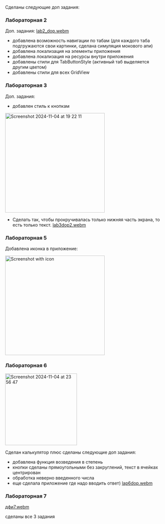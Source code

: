 Сделаны следующие доп задания:

### Лабораторная 2
Доп. задания:
[lab2_dop.webm](https://github.com/user-attachments/assets/77029e59-d719-4a8d-bb5a-dafdfc0c4d3b)

- добавлена возможность навигации по табам (для каждого таба подгружаются свои картинки, сделана симуляция мокового апи)
- добавлена локализация на элементы приложения
- добавлена локализация на ресурсы внутри приложения
- добавлены стили для TabButtonStyle (активный таб выделяется другим цветом)
- добавлены стили для всех GridView

### Лабораторная 3

Доп. задания:
  - добавлен стиль к кнопкам

<img width="319" alt="Screenshot 2024-11-04 at 19 22 11" src="https://github.com/user-attachments/assets/0d322ea6-2338-4651-bff5-268a9ec6c28f">

  - Сделать так, чтобы прокручивалась только нижняя часть экрана, то есть только текст.
[lab3dop2.webm](https://github.com/user-attachments/assets/445d9bbe-d893-4817-bf0a-3cb96dc8cb71)

### Лабораторная 5 
Добавлена иконка в приложение:

<img width="319" alt="Screenshot with icon" src="https://github.com/user-attachments/assets/9740aa7b-9254-4741-802f-46d3538c9912">

### Лабораторная 6
<img width="230" alt="Screenshot 2024-11-04 at 23 56 47" src="https://github.com/user-attachments/assets/436ee2e4-5930-45f7-b63d-729dc36d850e">

Сделан калькулятор плюс сделаны следующие доп задания:

- добавлена функция возведения в степень
- кнопки сделаны прямоугольными без закруглений, текст в ячейках центрирован
- обработка неверно введенного числа
- еще сделала приложение где надо вводить ответ)
[lap6dop.webm](https://github.com/user-attachments/assets/6e519f5c-de66-4265-912c-63b83a91a6e6)



### Лабораторная 7 

[дфи7.webm](https://github.com/user-attachments/assets/d7212f46-3f99-49a2-8229-536c3fe329b2)

сделаны все 3 задания






